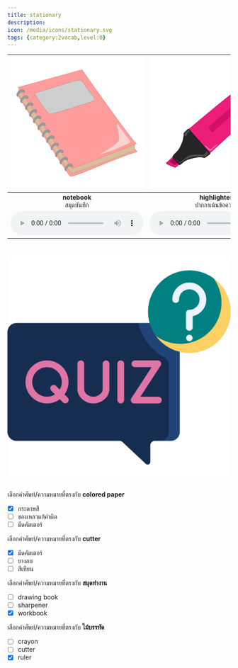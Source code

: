 ```yaml
---
title: stationary
description: 
icon: /media/icons/stationary.svg
tags: {category:2vocab,level:0}
---
```


<div class="carrousel">


|![](/media/img/stationary/notebook.svg)|![](/media/img/stationary/highlighter.svg)|![](/media/img/stationary/cutter.svg)|![](/media/img/stationary/pen.svg)|![](/media/img/stationary/eraser.svg)|![](/media/img/stationary/glue&#x20;stick.svg)|![](/media/img/stationary/dictionary.svg)|![](/media/img/stationary/textbook.svg)|![](/media/img/stationary/correcting&#x20;fluid.svg)|![](/media/img/stationary/crayon.svg)|![](/media/img/stationary/colored&#x20;paper.svg)|![](/media/img/stationary/workbook.svg)|![](/media/img/stationary/scissors.svg)|![](/media/img/stationary/drawing&#x20;book.svg)|![](/media/img/stationary/pencil.svg)|![](/media/img/stationary/sharpener.svg)|![](/media/img/stationary/calculator.svg)|![](/media/img/stationary/stapler.svg)|![](/media/img/stationary/ruler.svg)|
| :----: | :----: | :----: | :----: | :----: | :----: | :----: | :----: | :----: | :----: | :----: | :----: | :----: | :----: | :----: | :----: | :----: | :----: | :----: |
|**notebook**<br>สมุดบันทึก|**highlighter**<br>ปากกาเน้นข้อความ|**cutter**<br>มีดคัตเตอร์|**pen**<br>ปากกา|**eraser**<br>ยางลบ|**glue stick**<br>กาวแท่ง|**dictionary**<br>พจนานุกรม|**textbook**<br>หนังสือเรียน|**correcting fluid**<br>ของเหลวแก้คําผิด|**crayon**<br>สีเทียน|**colored paper**<br>กระดาษสี|**workbook**<br>สมุดทํางาน|**scissors**<br>กรรไกร|**drawing book**<br>สมุดวาดภาพ|**pencil**<br>ดินสอ|**sharpener**<br>กบเหลาดินสอ|**calculator**<br>เครื่องคิดเลข|**stapler**<br>เครื่องเย็บกระดาษ|**ruler**<br>ไม้บรรทัด|
|![](/media/audio/notebook.mp3)|![](/media/audio/highlighter.mp3)|![](/media/audio/cutter.mp3)|![](/media/audio/pen.mp3)|![](/media/audio/eraser.mp3)|![](/media/audio/glue&#x20;stick.mp3)|![](/media/audio/dictionary.mp3)|![](/media/audio/textbook.mp3)|![](/media/audio/correcting&#x20;fluid.mp3)|![](/media/audio/crayon.mp3)|![](/media/audio/colored&#x20;paper.mp3)|![](/media/audio/workbook.mp3)|![](/media/audio/scissors.mp3)|![](/media/audio/drawing&#x20;book.mp3)|![](/media/audio/pencil.mp3)|![](/media/audio/sharpener.mp3)|![](/media/audio/calculator.mp3)|![](/media/audio/stapler.mp3)|![](/media/audio/ruler.mp3)|

</div>



# ![icon](/media/icons/quiz.svg) 


 เลือกคำศัพท์/ความหมายที่ตรงกับ **colored paper**
 - [x] กระดาษสี
 - [ ] ของเหลวแก้คําผิด
 - [ ] มีดคัตเตอร์

 เลือกคำศัพท์/ความหมายที่ตรงกับ **cutter**
 - [x] มีดคัตเตอร์
 - [ ] ยางลบ
 - [ ] สีเทียน

 เลือกคำศัพท์/ความหมายที่ตรงกับ **สมุดทํางาน**
 - [ ] drawing book
 - [ ] sharpener
 - [x] workbook

 เลือกคำศัพท์/ความหมายที่ตรงกับ **ไม้บรรทัด**
 - [ ] crayon
 - [ ] cutter
 - [x] ruler
